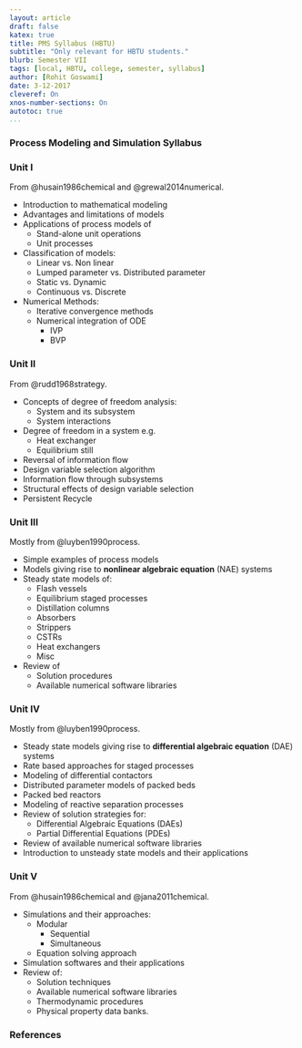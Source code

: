 ```yaml
---
layout: article
draft: false
katex: true
title: PMS Syllabus (HBTU)
subtitle: "Only relevant for HBTU students."
blurb: Semester VII
tags: [local, HBTU, college, semester, syllabus]
author: [Rohit Goswami]
date: 3-12-2017
cleveref: On
xnos-number-sections: On
autotoc: true
...
```


### Process Modeling and Simulation Syllabus

### Unit I

From @husain1986chemical and @grewal2014numerical.

* Introduction to mathematical modeling
* Advantages and limitations of models
* Applications of process models of
    - Stand-alone unit operations
    - Unit processes
* Classification of models:
    - Linear vs. Non linear
    - Lumped parameter vs. Distributed parameter
    - Static vs. Dynamic
    - Continuous vs. Discrete
* Numerical Methods:
    - Iterative convergence methods
    -  Numerical integration of ODE
        + IVP
        + BVP

### Unit II

From @rudd1968strategy.

* Concepts of degree of freedom analysis:
    - System and its subsystem
    - System interactions
* Degree of freedom in a system e.g.
    - Heat exchanger
    - Equilibrium still
* Reversal of information flow
* Design variable selection algorithm
* Information flow through subsystems
* Structural effects of design variable selection
* Persistent Recycle

### Unit III

Mostly from @luyben1990process.

* Simple examples of process models
* Models giving rise to **nonlinear algebraic equation** (NAE) systems
* Steady state models of: 
    - Flash vessels 
    - Equilibrium staged processes
    - Distillation columns
    - Absorbers
    - Strippers
    - CSTRs 
    - Heat exchangers
    - Misc
* Review of
    - Solution procedures
    - Available numerical software libraries

### Unit IV

Mostly from @luyben1990process.

* Steady state models giving rise to **differential algebraic equation** (DAE) systems
* Rate based approaches for staged processes
* Modeling of differential contactors
* Distributed parameter models of packed beds
* Packed bed reactors
* Modeling of reactive separation processes
* Review of solution strategies for:
    - Differential Algebraic Equations (DAEs)
    - Partial Differential Equations (PDEs)
* Review of available numerical software libraries
* Introduction to unsteady state models and their applications

### Unit V

From @husain1986chemical and @jana2011chemical.

* Simulations and their approaches:
    - Modular
        + Sequential
        + Simultaneous
    - Equation solving approach
* Simulation softwares and their applications
* Review of:
    - Solution techniques
    - Available numerical software libraries
    - Thermodynamic procedures
    - Physical property data banks.

### References